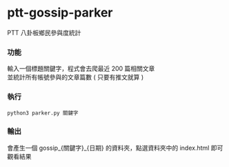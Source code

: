 # ptt-gossip-parker
PTT 八卦板鄉民參與度統計
  
### 功能
輸入一個標題關鍵字，程式會去爬最近 200 篇相關文章  
並統計所有帳號參與的文章篇數 ( 只要有推文就算 )  
  
  
### 執行
```
python3 parker.py 關鍵字
```

### 輸出
會產生一個 gossip_{關鍵字}_{日期} 的資料夾，點選資料夾中的 index.html 即可觀看結果



